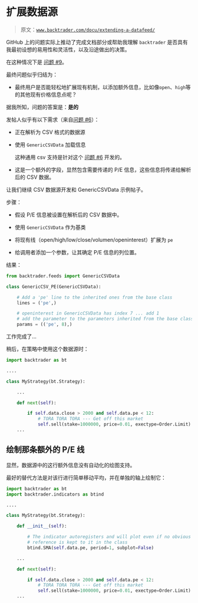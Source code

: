 # 扩展数据源

> 原文：[`www.backtrader.com/docu/extending-a-datafeed/`](https://www.backtrader.com/docu/extending-a-datafeed/)

GitHub 上的问题实际上推动了完成文档部分或帮助我理解 `backtrader` 是否具有我最初设想的易用性和灵活性，以及沿途做出的决策。

在这种情况下是 [问题 #9](https://github.com/mementum/backtrader/issues/9)。

最终问题似乎归结为：

+   最终用户是否能轻松地扩展现有机制，以添加额外信息，比如像`open`、`high`等的其他现有价格信息点呢？

据我所知，问题的答案是：**是的**

发帖人似乎有以下需求（来自[问题 #6](https://github.com/mementum/backtrader/issues/6)）：

+   正在解析为 CSV 格式的数据源

+   使用 `GenericCSVData` 加载信息

    这种通用 csv 支持是针对这个 [问题 #6](https://github.com/mementum/backtrader/issues/6) 开发的。

+   这是一个额外的字段，显然包含需要传递的 P/E 信息，这些信息将传递给解析后的 CSV 数据。

让我们继续 CSV 数据源开发和 GenericCSVData 示例帖子。

步骤：

+   假设 P/E 信息被设置在解析后的 CSV 数据中。

+   使用 `GenericCSVData` 作为基类

+   将现有线（open/high/low/close/volumen/openinterest）扩展为 `pe`

+   给调用者添加一个参数，让其确定 P/E 信息的列位置。

结果：

```py
from backtrader.feeds import GenericCSVData

class GenericCSV_PE(GenericCSVData):

    # Add a 'pe' line to the inherited ones from the base class
    lines = ('pe',)

    # openinterest in GenericCSVData has index 7 ... add 1
    # add the parameter to the parameters inherited from the base class
    params = (('pe', 8),)
```

工作完成了…

稍后，在策略中使用这个数据源时：

```py
import backtrader as bt

....

class MyStrategy(bt.Strategy):

    ...

    def next(self):

        if self.data.close > 2000 and self.data.pe < 12:
            # TORA TORA TORA --- Get off this market
            self.sell(stake=1000000, price=0.01, exectype=Order.Limit)
    ...
```

## 绘制那条额外的 P/E 线

显然，数据源中的这行额外信息没有自动化的绘图支持。

最好的替代方法是对该行进行简单移动平均，并在单独的轴上绘制它：

```py
import backtrader as bt
import backtrader.indicators as btind

....

class MyStrategy(bt.Strategy):

    def __init__(self):

        # The indicator autoregisters and will plot even if no obvious
        # reference is kept to it in the class
        btind.SMA(self.data.pe, period=1, subplot=False)

    ...

    def next(self):

        if self.data.close > 2000 and self.data.pe < 12:
            # TORA TORA TORA --- Get off this market
            self.sell(stake=1000000, price=0.01, exectype=Order.Limit)
    ...
```

